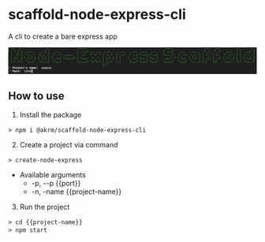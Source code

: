 # scaffold-node-express-cli
A cli to create a bare express app

![alt text](assets/image.png)

## How to use

1. Install the package
```
> npm i @akrm/scaffold-node-express-cli
```

2. Create a project via command
```
> create-node-express
```
- Available arguments
    - -p, --p {{port}}
    - -n, -name {{project-name}}

3. Run the project
```shell
> cd {{project-name}}
> npm start
```